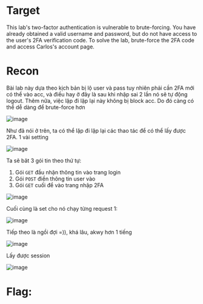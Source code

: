 # Target

This lab's two-factor authentication is vulnerable to brute-forcing. You have already obtained a valid username and password, but do not have access to the user's 2FA verification code. To solve the lab, brute-force the 2FA code and access Carlos's account page.

# Recon

Bài lab này dựa theo kịch bản bị lộ user và pass tuy nhiên phải cần 2FA mới có thể vào acc, và điều hay ở đây là sau khi nhập sai 2 lần nó sẽ tự động logout. Thêm nữa, việc lặp đi lặp lại này không bị block acc. Do đó càng có thể dễ dàng để brute-force hơn

![image](https://github.com/vanniichan/Portswigger/assets/112863484/9d6ede13-e2d8-4c45-aac8-e62ee03ad8f3)

Như đã nói ở trên, ta có thể lặp đi lặp lại các thao tác để có thể lấy được 2FA. 1 vài setting

![image](https://github.com/vanniichan/Portswigger/assets/112863484/579a7008-2c70-41a7-87ba-674fdc702eb3)

Ta sẽ băt 3 gói tin theo thứ tự:
  1. Gói `GET` đầu nhận thông tin vào trang login
  2. Gói `POST` điền thông tin user vào
  3. Gói `GET` cuối để vào trang nhập 2FA

![image](https://github.com/vanniichan/Portswigger/assets/112863484/e8a4c9fd-0903-4942-aa7c-e4ac8b16ea51)

Cuối cùng là set cho nó chạy từng request 1:

![image](https://github.com/vanniichan/Portswigger/assets/112863484/7182b198-8ebf-4f65-bb2a-eb357abdff2b)

Tiếp theo là ngồi đợi =)), khá lâu, akwy hơn 1 tiếng

![image](https://github.com/vanniichan/Portswigger/assets/112863484/7aa4515b-93cb-4e97-8ef9-53f499bb7219)

Lấy được session 

![image](https://github.com/vanniichan/Portswigger/assets/112863484/642c482b-9ffe-4330-818c-848d6c2093ae)

# Flag:

